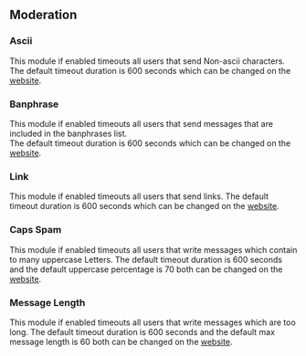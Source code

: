 ## Moderation

### Ascii

This module if enabled timeouts all users that send Non-ascii characters.<br>
The default timeout duration is 600 seconds which can be changed on the <a href="https://alphabot.wtf">website</a>.


### Banphrase

This module if enabled timeouts all users that send messages that are included in the banphrases list. <br>
The default timeout duration is 600 seconds which can be changed on the <a href="https://alphabot.wtf">website</a>.


### Link

This module if enabled timeouts all users that send links. The default timeout duration is 600 seconds which can be changed on the <a href="https://alphabot.wtf">website</a>.


### Caps Spam

This module if enabled timeouts all users that write messages which contain to many uppercase Letters. The default timeout duration is 600 seconds and the default uppercase percentage is 70 both can be changed on the <a href="https://alphabot.wtf">website</a>.

### Message Length

This module if enabled timeouts all users that write messages which are too long. The default timeout duration is 600 seconds and the default max message length is 60 both can be changed on the <a href="https://alphabot.wtf">website</a>.